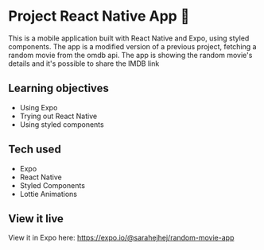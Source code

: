 # Project React Native App 📱

This is a mobile application built with React Native and Expo, using styled components. The app is a modified version of a previous project, fetching a random movie from the omdb api. The app is showing the random movie's details and it's possible to share the IMDB link

## Learning objectives

- Using Expo
- Trying out React Native
- Using styled components

## Tech used

- Expo
- React Native
- Styled Components
- Lottie Animations

## View it live

View it in Expo here: https://expo.io/@sarahejhej/random-movie-app
